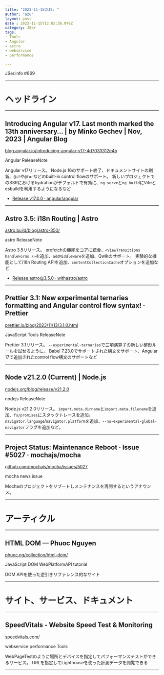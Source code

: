 ```yaml
---
title: "2023-11-15のJS: "
author: "azu"
layout: post
date : 2023-11-15T12:02:36.976Z
category: JSer
tags:
- Tools
- Angular
- astro
- webservice
- performance

---
```


JSer.info #669

----

<h1 class="site-genre">ヘッドライン</h1>

----

## Introducing Angular v17. Last month marked the 13th anniversary… | by Minko Gechev | Nov, 2023 | Angular Blog
[blog.angular.io/introducing-angular-v17-4d7033312e4b](https://blog.angular.io/introducing-angular-v17-4d7033312e4b "Introducing Angular v17. Last month marked the 13th anniversary… | by Minko Gechev | Nov, 2023 | Angular Blog")
<p class="jser-tags jser-tag-icon"><span class="jser-tag">Angular</span> <span class="jser-tag">ReleaseNote</span></p>

Angular v17リリース。
Node.js 16のサポート終了、ドキュメントサイトの刷新、`@if`や`@for`などのbuilt-in control flowのサポート。
新しいプロジェクトでのSSRにおけるhydrationがデフォルトで有効に、`ng serve`と`ng build`にViteとesbuildを利用するようになるなど

- [Release v17.0.0 · angular/angular](https://github.com/angular/angular/releases/tag/17.0.0 "Release v17.0.0 · angular/angular")

----

## Astro 3.5: i18n Routing | Astro
[astro.build/blog/astro-350/](https://astro.build/blog/astro-350/ "Astro 3.5: i18n Routing | Astro")
<p class="jser-tags jser-tag-icon"><span class="jser-tag">astro</span> <span class="jser-tag">ReleaseNote</span></p>

Astro 3.5リリース。
prefetchの機能をコアに統合、`<ViewTransitions handleForms />`を追加、`addMiddleware`を追加、Qwikのサポート。
実験的な機能としてi18n Routing APIを追加、`contentCollectionCache`オプションを追加など

- [Release astro@3.5.0 · withastro/astro](https://github.com/withastro/astro/releases/tag/astro%403.5.0 "Release astro@3.5.0 · withastro/astro")

----

## Prettier 3.1: New experimental ternaries formatting and Angular control flow syntax! · Prettier
[prettier.io/blog/2023/11/13/3.1.0.html](https://prettier.io/blog/2023/11/13/3.1.0.html "Prettier 3.1: New experimental ternaries formatting and Angular control flow syntax! · Prettier")
<p class="jser-tags jser-tag-icon"><span class="jser-tag">JavaScript</span> <span class="jser-tag">Tools</span> <span class="jser-tag">ReleaseNote</span></p>

Prettier 3.1リリース。
`--experimental-ternaries`で三項演算子の新しい整形ルールを試せるように。
Babel 7.23.0でサポートされた構文をサポート、Angular 17で追加されたcontrol flow構文のサポートなど


----

## Node v21.2.0 (Current) | Node.js
[nodejs.org/blog/release/v21.2.0](https://nodejs.org/blog/release/v21.2.0 "Node v21.2.0 (Current) | Node.js")
<p class="jser-tags jser-tag-icon"><span class="jser-tag">nodejs</span> <span class="jser-tag">ReleaseNote</span></p>

Node.js v21.2.0リリース。
`import.meta.dirname`と`import.meta.filename`を追加、`fs/promises`にスタックトレースを追加。
`navigator.language`/`navigator.platform`を追加、`--no-experimental-global-navigator`フラグを追加など。


----

## Project Status: Maintenance Reboot · Issue #5027 · mochajs/mocha
[github.com/mochajs/mocha/issues/5027](https://github.com/mochajs/mocha/issues/5027 "Project Status: Maintenance Reboot · Issue #5027 · mochajs/mocha")
<p class="jser-tags jser-tag-icon"><span class="jser-tag">mocha</span> <span class="jser-tag">news</span> <span class="jser-tag">issue</span></p>

Mochaのプロジェクトをリブートしメンテナンスを再開するというアナウンス。


----
<h1 class="site-genre">アーティクル</h1>

----

## HTML DOM — Phuoc Nguyen
[phuoc.ng/collection/html-dom/](https://phuoc.ng/collection/html-dom/ "HTML DOM — Phuoc Nguyen")
<p class="jser-tags jser-tag-icon"><span class="jser-tag">JavaScript</span> <span class="jser-tag">DOM</span> <span class="jser-tag">WebPlatformAPI</span> <span class="jser-tag">tutorial</span></p>

DOM APIを使った逆引きリファレンス的なサイト


----
<h1 class="site-genre">サイト、サービス、ドキュメント</h1>

----

## SpeedVitals - Website Speed Test &amp; Monitoring
[speedvitals.com/](https://speedvitals.com/ "SpeedVitals - Website Speed Test &amp; Monitoring")
<p class="jser-tags jser-tag-icon"><span class="jser-tag">webservice</span> <span class="jser-tag">performance</span> <span class="jser-tag">Tools</span></p>

WebPageTestのように場所とデバイスを指定してパフォーマンステストができるサービス。
URLを指定してLighthouseを使った計測データを閲覧できる


----
